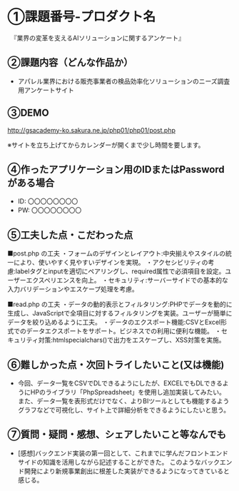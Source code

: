 # ①課題番号-プロダクト名

　『業界の変革を支えるAIソリューションに関するアンケート』

## ②課題内容（どんな作品か）

- アパレル業界における販売事業者の検品効率化ソリューションのニーズ調査用アンケートサイト
  

## ③DEMO
http://gsacademy-ko.sakura.ne.jp/php01/php01/post.php

※サイトを立ち上げてからカレンダーが開くまで少し時間を要します。


## ④作ったアプリケーション用のIDまたはPasswordがある場合

- ID: 〇〇〇〇〇〇〇〇
- PW: 〇〇〇〇〇〇〇〇

## ⑤工夫した点・こだわった点
■post.php の工夫
・フォームのデザインとレイアウト:中央揃えやスタイルの統一により、使いやすく見やすいデザインを実現。
・アクセシビリティの考慮:labelタグとinputを適切にペアリングし、required属性で必須項目を設定。ユーザーエクスペリエンスを向上。
・セキュリティ:サーバーサイドでの基本的な入力バリデーションやエスケープ処理を考慮。

■read.php の工夫
・データの動的表示とフィルタリング:PHPでデータを動的に生成し、JavaScriptで全項目に対するフィルタリングを実装。ユーザーが簡単にデータを絞り込めるように工夫。
・データのエクスポート機能:CSVとExcel形式でのデータエクスポートをサポート。ビジネスでの利用に便利な機能。
・セキュリティ対策:htmlspecialchars()で出力をエスケープし、XSS対策を実施。

## ⑥難しかった点・次回トライしたいこと(又は機能)
-  今回、データ一覧をCSVでDLできるようにしたが、EXCELでもDLできるようにHPのライブラリ「PhpSpreadsheet」を使用し追加実装してみたい。
   また、データ一覧を表形式だけでなく、よりBIツールとしても機能するようグラフなどで可視化し、サイト上で詳細分析をできるようにしたいと思う。


## ⑦質問・疑問・感想、シェアしたいこと等なんでも
- [感想]バックエンド実装の第一回として、これまでに学んだフロントエンドサイドの知識を活用しながら記述することができた。
  このようなバックエンド開発により新規事業創出に根差した実装ができるようになってきていると感じる。

